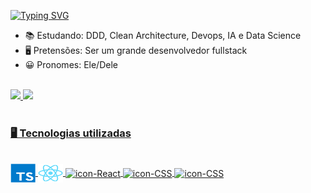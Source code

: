 [![Typing SVG](https://readme-typing-svg.demolab.com?font=Fira+Code&weight=600&size=25&pause=1000&color=ffa500&random=false&width=435&height=40&lines=Ol%C3%A1%2C+sou+Diogo+Eduardo!+%F0%9F%91%BE%F0%9F%93%9A%F0%9F%92%99)](https://git.io/typing-svg)
<br>

- 📚 Estudando: DDD, Clean Architecture, Devops, IA e Data Science
- 🖥️ Pretensões: Ser um grande desenvolvedor fullstack
- 😀 Pronomes: Ele/Dele

<br>


<div>
    <a href="https://github.com/dev-d1ogo">
    <img  height ="180em" src = "https://github-readme-stats.vercel.app/api?username=dev-d1ogo&show_icons=true&theme=dracula">
    <img height ="180em" src = "https://github-readme-stats.vercel.app/api/top-langs/?username=dev-d1ogo&layout=compact&theme=dracula">
</div>
<br>

### 🖥️ Tecnologias utilizadas

<div style="display: inline_block"><br>
  <img align="center" alt="icon-Ts" height="30" width="40" src="https://raw.githubusercontent.com/devicons/devicon/master/icons/typescript/typescript-plain.svg">
  <img align="center" alt="icon-React" height="30" width="40" src="https://raw.githubusercontent.com/devicons/devicon/master/icons/react/react-original.svg">
  <img align="center" alt="icon-React" height="30" width="40" src="https://cdn.jsdelivr.net/gh/devicons/devicon@latest/icons/nextjs/nextjs-original.svg" />
  <img align="center" alt="icon-CSS" height="30" width="40" src="https://cdn.jsdelivr.net/gh/devicons/devicon@latest/icons/nodejs/nodejs-original-wordmark.svg" />
  <img align="center" alt="icon-CSS" height="30" width="40" src="https://cdn.jsdelivr.net/gh/devicons/devicon@latest/icons/java/java-original-wordmark.svg" />
          
          

</div>
<br>





